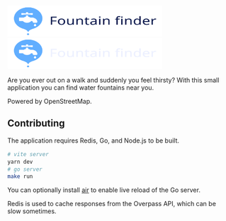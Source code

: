 <p>
  <a href="https://fountains.tommasoamici.com.com/#gh-light-mode-only" target="_blank">
    <img src="./.github/banner-light.svg" alt="Fountain finder" width="350" height="70">
  </a>
  <a href="https://fountains.tommasoamici.com.com/#gh-dark-mode-only" target="_blank">
    <img src="./.github/banner-dark.svg" alt="Fountain finder" width="350" height="70">
  </a>
</p>

Are you ever out on a walk and suddenly you feel thirsty? With this small application
you can find water fountains near you.

Powered by OpenStreetMap.

## Contributing

The application requires Redis, Go, and Node.js to be built.

```sh
# vite server
yarn dev
# go server
make run
```

You can optionally install [air](https://github.com/cosmtrek/air) to enable live reload
of the Go server.

Redis is used to cache responses from the Overpass API, which can be slow sometimes.
